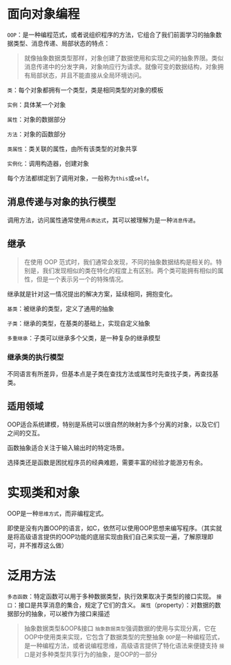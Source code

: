 # 面向对象编程
`OOP`：是一种编程范式，或者说组织程序的方法，它组合了我们前面学习的抽象数据类型、消息传递、局部状态的特点：

>就像抽象数据类型那样，对象创建了数据使用和实现之间的抽象界限。类似消息传递中的分发字典，对象响应行为请求。就像可变的数据结构，对象拥有局部状态，并且不能直接从全局环境访问。

`类`：每个对象都拥有一个类型，类是相同类型的对象的模板

`实例`：具体某一个对象

`属性`：对象的数据部分

`方法`：对象的函数部分

`类属性`：类关联的属性，由所有该类型的对象共享

`实例化`：调用构造器，创建对象

每个方法都绑定到了调用对象，一般称为`this`或`self`。

## 消息传递与对象的执行模型
调用方法，访问属性通常使用`点表达式`，其可以被理解为是一种`消息传递`。

## 继承
>在使用 OOP 范式时，我们通常会发现，不同的抽象数据结构是相关的。特别是，我们发现相似的类在特化的程度上有区别。两个类可能拥有相似的属性，但是一个表示另一个的特殊情况。

继承就是针对这一情况提出的解决方案，延续相同，拥抱变化。

`基类`：被继承的类型，定义了通用的抽象

`子类`：继承的类型，在基类的基础上，实现自定义抽象

`多重继承`：子类可以继承多个父类，是一种复杂的继承模型

### 继承类的执行模型
不同语言有所差异，但基本点是子类在查找方法或属性时先查找子类，再查找基类。

## 适用领域
OOP适合系统建模，特别是系统可以很自然的映射为多个分离的对象，以及它们之间的交互。

函数抽象适合关注于输入输出时的特定场景。

选择类还是函数是困扰程序员的经典难题，需要丰富的经验才能游刃有余。

# 实现类和对象
OOP是一种`思维方式`，而非编程定式。

即使是没有内置OOP的语言，如C，依然可以使用OOP思想来编写程序。（其实就是将高级语言提供的OOP功能的底层实现由我们自己来实现一遍，了解原理即可，并不推荐这么做）

# 泛用方法
`多态函数`：特定函数可以用于多种数据类型，执行效果取决于类型的接口实现。
`接口`：接口是共享消息的集合，规定了它们的含义。
`属性`（property）：对数据的数据部分的抽象，可以被作为接口来描述

>抽象数据类型&OOP&接口
>`抽象数据类型`强调数据的使用与实现分离，它在OOP中使用类来实现，它包含了数据类型的完整抽象
>`OOP`是一种编程范式，是一种编程方法，或者说编程思维，高级语言提供了特化语法来便捷支持
> `接口`是对多种类型共享行为的抽象，是OOP的一部分